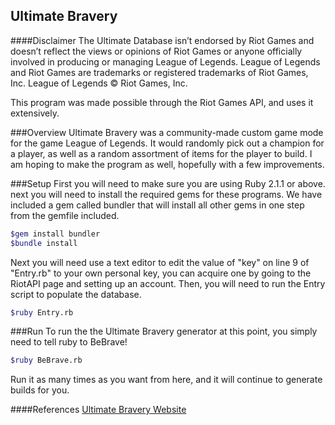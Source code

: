 ## Ultimate Bravery

####Disclaimer
The Ultimate Database isn’t endorsed by Riot Games and doesn’t reflect the views or opinions of Riot Games or anyone officially involved in producing or managing League of Legends. League of Legends and Riot Games are trademarks or registered trademarks of Riot Games, Inc. League of Legends © Riot Games, Inc.

This program was made possible through the Riot Games API, and uses it extensively.

###Overview
Ultimate Bravery was a community-made custom game mode for the game League of Legends. It would randomly pick out a champion for a player, as well as a random assortment of items for the player to build. I am hoping to make the program as well, hopefully with a few improvements. 

###Setup
First you will need to make sure you are using Ruby 2.1.1 or above. next you will need to install the required gems for these programs. We have included a gem called bundler that will install all other gems in one step from the gemfile included.
```sh
$gem install bundler
$bundle install

```
Next you will need use a text editor to edit the value of "key" on line 9 of "Entry.rb" to your own personal key, you can acquire one by going to the RiotAPI page and setting up an account. Then, you will need to run the Entry script to populate the database.
```sh
$ruby Entry.rb
```
###Run
To run the the Ultimate Bravery generator at this point, you simply need to tell ruby to BeBrave!
```sh
$ruby BeBrave.rb
```
Run it as many times as you want from here, and it will continue to generate builds for you.

####References
[Ultimate Bravery Website](http://www.ultimate-bravery.com/)
